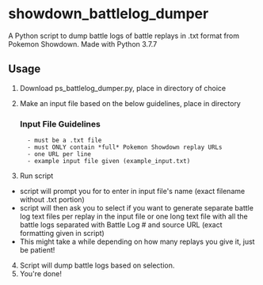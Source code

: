 # showdown_battlelog_dumper
A Python script to dump battle logs of battle replays in .txt format from Pokemon Showdown.
Made with Python 3.7.7


## Usage

1. Download ps_battlelog_dumper.py, place in directory of choice
2. Make an input file based on the below guidelines, place in directory

      ### Input File Guidelines
         - must be a .txt file
         - must ONLY contain *full* Pokemon Showdown replay URLs
         - one URL per line
         - example input file given (example_input.txt)
3. Run script 
  - script will prompt you for to enter in input file's name (exact filename without .txt portion)
  - script will then ask you to select if you want to generate separate battle log text files per replay in the input file
  or one long text file with all the battle logs separated with Battle Log # and source URL (exact formatting given in script)
  - This might take a while depending on how many replays you give it, just be patient!
  
  
4. Script will dump battle logs based on selection.
5. You're done!

 
